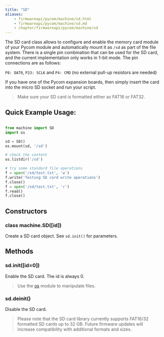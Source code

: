 ```yaml
---
title: "SD"
aliases:
    - firmwareapi/pycom/machine/sd.html
    - firmwareapi/pycom/machine/sd.md
    - chapter/firmwareapi/pycom/machine/sd
---
```


The SD card class allows to configure and enable the memory card module of your Pycom module and automatically mount it as `/sd` as part of the file system. There is a single pin combination that can be used for the SD card, and the current implementation only works in 1-bit mode. The pin connections are as follows:

`P8: DAT0`, `P23: SCLK` and `P4: CMD` (no external pull-up resistors are needed)

If you have one of the Pycom expansion boards, then simply insert the card into the micro SD socket and run your script. 

> Make sure your SD card is formatted either as FAT16 or FAT32.


## Quick Example Usage:

```python

from machine import SD
import os

sd = SD()
os.mount(sd, '/sd')

# check the content
os.listdir('/sd')

# try some standard file operations
f = open('/sd/test.txt', 'w')
f.write('Testing SD card write operations')
f.close()
f = open('/sd/test.txt', 'r')
f.read()
f.close()
```

## Constructors

### class machine.SD([id])

Create a SD card object. See `sd.init()` for parameters.

## Methods

### sd.init([id=0])

Enable the SD card. The id is always 0.

> Use the [os](/firmwareapi/micropython/uos/) module to manipulate files.

### sd.deinit()

Disable the SD card.

> Please note that the SD card library currently supports FAT16/32 formatted SD cards up to 32 GB. Future firmware updates will increase compatibility with additional formats and sizes.

